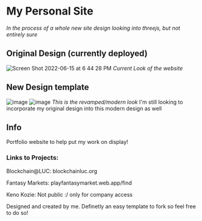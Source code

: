 # My Personal Site
*In the process of a whole new site design looking into threejs, but not entirely sure*


## Original Design (currently deployed)
![Screen Shot 2022-06-15 at 6 44 28 PM](https://user-images.githubusercontent.com/43580054/173960355-e6f531f0-14a0-416a-abe8-a98c35986f6c.png)
*Current Look of the website*

## New Design template
![image](https://user-images.githubusercontent.com/43580054/183515466-b370ecaf-1ea0-4908-805d-490daff88238.png)
![image](https://user-images.githubusercontent.com/43580054/183515730-a9f7eec5-28e4-489d-84e0-5b369e4db177.png)
*This is the revamped/modern look* I'm still looking to incorporate my original design into this modern design as well



## Info
Portfolio website to help put my work on display!

### Links to Projects:
Blockchain@LUC: blockchainluc.org

Fantasy Markets: playfantasymarket.web.app/find

Keno Kozie: Not public :/ only for company access


Designed and created by me. Definetly an easy template to fork so feel free to do so!
